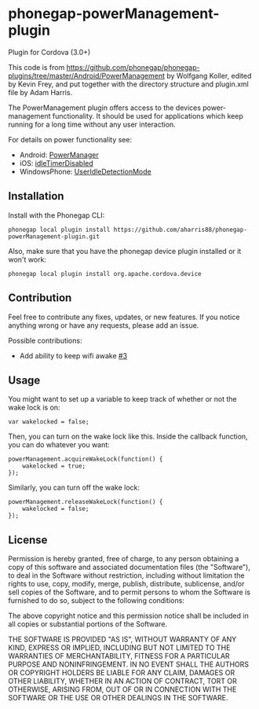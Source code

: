 phonegap-powerManagement-plugin
===============================
Plugin for Cordova (3.0+)

This code is from https://github.com/phonegap/phonegap-plugins/tree/master/Android/PowerManagement by Wolfgang Koller, edited by Kevin Frey, and put together with the directory structure and plugin.xml file by Adam Harris.

The PowerManagement plugin offers access to the devices power-management functionality.
It should be used for applications which keep running for a long time without any user interaction.

For details on power functionality see:

* Android: [PowerManager](http://developer.android.com/reference/android/os/PowerManager.html)
* iOS: [idleTimerDisabled](http://developer.apple.com/library/ios/documentation/UIKit/Reference/UIApplication_Class/Reference/Reference.html#//apple_ref/occ/instp/UIApplication/idleTimerDisabled)
* WindowsPhone: [UserIdleDetectionMode](http://msdn.microsoft.com/en-US/library/windowsphone/develop/microsoft.phone.shell.phoneapplicationservice.useridledetectionmode%28v=vs.105%29.aspx)

Installation
---------
Install with the Phonegap CLI:

    phonegap local plugin install https://github.com/aharris88/phonegap-powerManagement-plugin.git

Also, make sure that you have the phonegap device plugin installed or it won't work:

    phonegap local plugin install org.apache.cordova.device

Contribution
---------
Feel free to contribute any fixes, updates, or new features. If you notice anything wrong or have any requests, please add an issue.

Possible contributions:
* Add ability to keep wifi awake [#3](/../../issues/3)

Usage
---------

You might want to set up a variable to keep track of whether or not the wake lock is on:

    var wakelocked = false;

Then, you can turn on the wake lock like this. Inside the callback function, you can do whatever you want:

    powerManagement.acquireWakeLock(function() {
        wakelocked = true;
    });

Similarly, you can turn off the wake lock:

    powerManagement.releaseWakeLock(function() {
        wakelocked = false;
    });

License
---------
Permission is hereby granted, free of charge, to any person obtaining a copy
of this software and associated documentation files (the "Software"), to deal
in the Software without restriction, including without limitation the rights
to use, copy, modify, merge, publish, distribute, sublicense, and/or sell
copies of the Software, and to permit persons to whom the Software is
furnished to do so, subject to the following conditions:

The above copyright notice and this permission notice shall be included in
all copies or substantial portions of the Software.

THE SOFTWARE IS PROVIDED "AS IS", WITHOUT WARRANTY OF ANY KIND, EXPRESS OR
IMPLIED, INCLUDING BUT NOT LIMITED TO THE WARRANTIES OF MERCHANTABILITY,
FITNESS FOR A PARTICULAR PURPOSE AND NONINFRINGEMENT. IN NO EVENT SHALL THE
AUTHORS OR COPYRIGHT HOLDERS BE LIABLE FOR ANY CLAIM, DAMAGES OR OTHER
LIABILITY, WHETHER IN AN ACTION OF CONTRACT, TORT OR OTHERWISE, ARISING FROM,
OUT OF OR IN CONNECTION WITH THE SOFTWARE OR THE USE OR OTHER DEALINGS IN
THE SOFTWARE.

